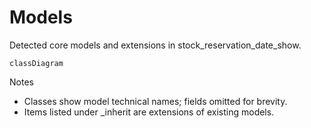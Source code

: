 # Models

Detected core models and extensions in stock_reservation_date_show.

```mermaid
classDiagram
```

Notes
- Classes show model technical names; fields omitted for brevity.
- Items listed under _inherit are extensions of existing models.
